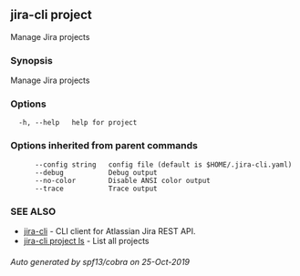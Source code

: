 ## jira-cli project

Manage Jira projects

### Synopsis

Manage Jira projects

### Options

```
  -h, --help   help for project
```

### Options inherited from parent commands

```
      --config string   config file (default is $HOME/.jira-cli.yaml)
      --debug           Debug output
      --no-color        Disable ANSI color output
      --trace           Trace output
```

### SEE ALSO

* [jira-cli](jira-cli.md)	 - CLI client for Atlassian Jira REST API.
* [jira-cli project ls](jira-cli_project_ls.md)	 - List all projects

###### Auto generated by spf13/cobra on 25-Oct-2019
